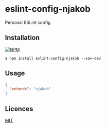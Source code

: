 
# eslint-config-njakob

Personal ESLint config.

## Installation

[![NPM](https://nodei.co/npm/eslint-config-njakob.png?downloads=true)](https://nodei.co/npm/eslint-config-njakob/)

```
$ npm install eslint-config-njakob --sav-dev
```

## Usage

```json
{
  "extends": "njakob"
}
```

## Licences

[MIT](LICENSE)
